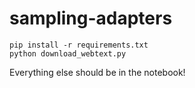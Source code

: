 # sampling-adapters

```
pip install -r requirements.txt
python download_webtext.py
```
Everything else should be in the notebook!